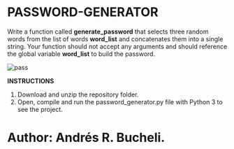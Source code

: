 # PASSWORD-GENERATOR

Write a function called <strong>generate_password</strong> that selects three random words from the list of words
<strong>word_list</strong> and concatenates them into a single string. Your function should not accept any arguments and should reference 
the global variable <strong>word_list</strong> to build the password.

![pass](https://github.com/anferebu/PASSWORD-GENERATOR/blob/master/password.jpg)

<strong>INSTRUCTIONS</strong>

1. Download and unzip the repository folder.
2. Open, compile and run the password_generator.py file with Python 3 to see the project.

# Author: Andrés R. Bucheli.
